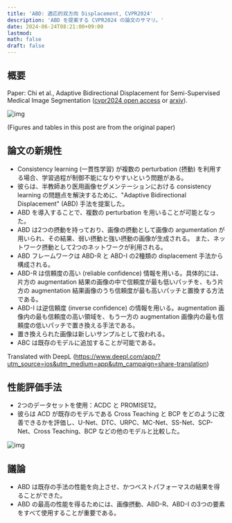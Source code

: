 ```yaml
---
title: 'ABD: 適応的双方向 Displacement, CVPR2024'
description: 'ABD を提案する CVPR2024 の論文のサマリ。'
date: 2024-06-24T08:21:00+09:00
lastmod: 
math: false
draft: false
---
```


## 概要

Paper: Chi et al., Adaptive Bidirectional Displacement for Semi-Supervised Medical Image Segmentation ([cvpr2024 open access](https://openaccess.thecvf.com/content/CVPR2024/papers/Chi_Adaptive_Bidirectional_Displacement_for_Semi-Supervised_Medical_Image_Segmentation_CVPR_2024_paper.pdf) or [arxiv](https://arxiv.org/abs/2405.00378)).

![img](https://img.tsuji.tech/abd-cvpr2024-0.jpg)

(Figures and tables in this post are from the original paper)

## 論文の新規性

* Consistency learning (一貫性学習) が複数の perturbation (摂動) を利用する場合、学習過程が制御不能になりやすいという問題がある。
* 彼らは、半教師あり医用画像セグメンテーションにおける consistency learning の問題点を解決するために、"Adaptive Bidirectional Displacement" (ABD) 手法を提案した。
* ABD を導入することで、複数の perturbation を用いることが可能となった。
* ABD は2つの摂動を持っており、画像の摂動として画像の argumentation が用いられ、その結果、弱い摂動と強い摂動の画像が生成される。 また、ネットワーク摂動として2つのネットワークが利用される。
* ABD フレームワークは ABD-R と ABD-I の2種類の displacement 手法から構成される。
* ABD-R は信頼度の高い (reliable confidence) 情報を用いる。具体的には、片方の augmentation 結果の画像の中で信頼度が最も低いパッチを、もう片方の augmentation 結果画像のうち信頼度が最も高いパッチと置換する方法である。
* ABD-I は逆信頼度 (inverse confidence) の情報を用いる。augmentation 画像内の最も信頼度の高い領域を、もう一方の augmentation 画像内の最も信頼度の低いパッチで置き換える手法である。
* 置き換えられた画像は新しいサンプルとして扱われる。
* ABC は既存のモデルに追加することが可能である。

Translated with DeepL (https://www.deepl.com/app/?utm_source=ios&utm_medium=app&utm_campaign=share-translation)

## 性能評価手法

* 2つのデータセットを使用：ACDC と PROMISE12。
* 彼らは ACD が既存のモデルである Cross Teaching と BCP をどのように改善できるかを評価し、U-Net、DTC、URPC、MC-Net、SS-Net、SCP-Net、Cross Teaching、BCP などの他のモデルと比較した。

![img](https://img.tsuji.tech/abd-cvpr2024-1.jpg)

## 議論

* ABD は既存の手法の性能を向上させ、かつベストパフォーマスの結果を得ることができた。
* ABD の最高の性能を得るためには、画像摂動、ABD-R、ABD-I の3つの要素をすべて使用することが重要である。

